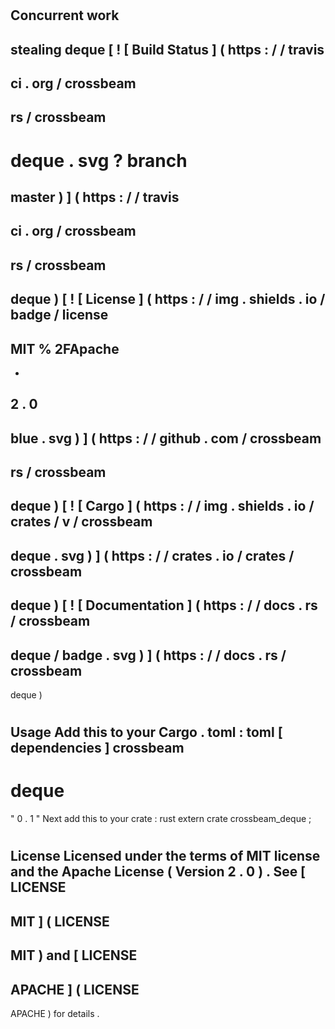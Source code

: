 #
Concurrent
work
-
stealing
deque
[
!
[
Build
Status
]
(
https
:
/
/
travis
-
ci
.
org
/
crossbeam
-
rs
/
crossbeam
-
deque
.
svg
?
branch
=
master
)
]
(
https
:
/
/
travis
-
ci
.
org
/
crossbeam
-
rs
/
crossbeam
-
deque
)
[
!
[
License
]
(
https
:
/
/
img
.
shields
.
io
/
badge
/
license
-
MIT
%
2FApache
-
-
2
.
0
-
blue
.
svg
)
]
(
https
:
/
/
github
.
com
/
crossbeam
-
rs
/
crossbeam
-
deque
)
[
!
[
Cargo
]
(
https
:
/
/
img
.
shields
.
io
/
crates
/
v
/
crossbeam
-
deque
.
svg
)
]
(
https
:
/
/
crates
.
io
/
crates
/
crossbeam
-
deque
)
[
!
[
Documentation
]
(
https
:
/
/
docs
.
rs
/
crossbeam
-
deque
/
badge
.
svg
)
]
(
https
:
/
/
docs
.
rs
/
crossbeam
-
deque
)
#
#
Usage
Add
this
to
your
Cargo
.
toml
:
toml
[
dependencies
]
crossbeam
-
deque
=
"
0
.
1
"
Next
add
this
to
your
crate
:
rust
extern
crate
crossbeam_deque
;
#
#
License
Licensed
under
the
terms
of
MIT
license
and
the
Apache
License
(
Version
2
.
0
)
.
See
[
LICENSE
-
MIT
]
(
LICENSE
-
MIT
)
and
[
LICENSE
-
APACHE
]
(
LICENSE
-
APACHE
)
for
details
.
